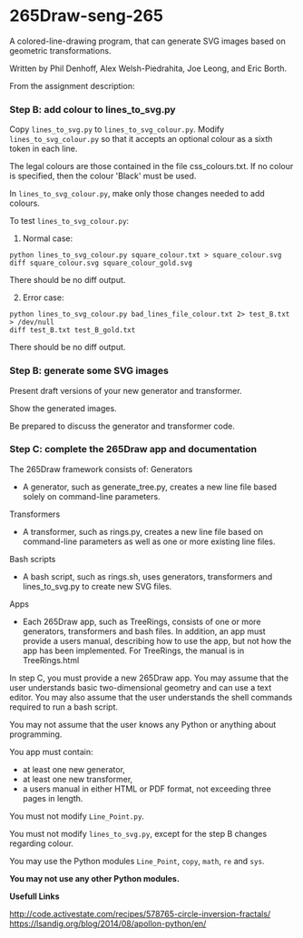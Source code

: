 # 265Draw-seng-265

A colored-line-drawing program, that can generate SVG images based on geometric transformations.

Written by Phil Denhoff, Alex Welsh-Piedrahita, Joe Leong, and Eric Borth.


From the assignment description:

### Step B: add colour to lines_to_svg.py ###

Copy `lines_to_svg.py` to `lines_to_svg_colour.py`. Modify `lines_to_svg_colour.py` so that it accepts an optional colour as a sixth token in each line.

The legal colours are those contained in the file css_colours.txt. If no colour is specified, then the colour 'Black' must be used.

In `lines_to_svg_colour.py`, make only those changes needed to add colours.

To test `lines_to_svg_colour.py`:

1. Normal case:
```
python lines_to_svg_colour.py square_colour.txt > square_colour.svg
diff square_colour.svg square_colour_gold.svg
```
There should be no diff output.

2. Error case:
```
python lines_to_svg_colour.py bad_lines_file_colour.txt 2> test_B.txt > /dev/null
diff test_B.txt test_B_gold.txt
```
There should be no diff output.

### Step B: generate some SVG images ###

Present draft versions of your new generator and transformer.

Show the generated images.

Be prepared to discuss the generator and transformer code.

### Step C: complete the 265Draw app and documentation ###

The 265Draw framework consists of:
Generators
 - A generator, such as generate_tree.py, creates a new line file based solely on command-line parameters.

Transformers
 - A transformer, such as rings.py, creates a new line file based on command-line parameters as well as one or more existing line files.

Bash scripts
 - A bash script, such as rings.sh, uses generators, transformers and lines_to_svg.py to create new SVG files.
 
Apps
 - Each 265Draw app, such as TreeRings, consists of one or more generators, transformers and bash files. In addition, an app must provide a users manual, describing how to use the app, but not how the app has been implemented. For TreeRings, the manual is in TreeRings.html

In step C, you must provide a new 265Draw app. You may assume that the user understands basic two-dimensional geometry and can use a text editor. You may also assume that the user understands the shell commands required to run a bash script.

You may not assume that the user knows any Python or anything about programming.

You app must contain:
 - at least one new generator,
 - at least one new transformer,
 - a users manual in either HTML or PDF format, not exceeding three pages in length.

You must not modify `Line_Point.py`.

You must not modify `lines_to_svg.py`, except for the step B changes regarding colour.

You may use the Python modules `Line_Point`, `copy`, `math`, `re` and `sys`.

**You may not use any other Python modules.**

**Usefull Links**

http://code.activestate.com/recipes/578765-circle-inversion-fractals/
https://lsandig.org/blog/2014/08/apollon-python/en/

